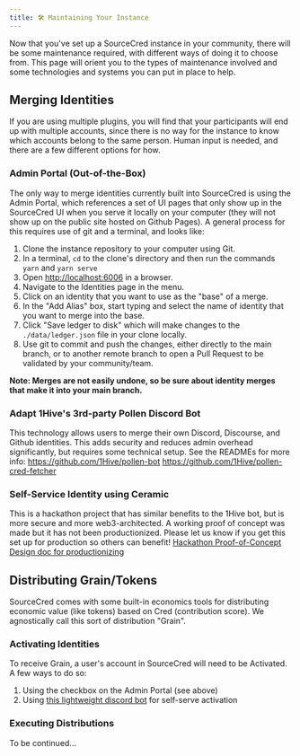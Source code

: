 ```yaml
---
title: 🛠 Maintaining Your Instance
---
```


Now that you've set up a SourceCred instance in your community, there will be
some maintenance required, with different ways of doing it to choose from. This
page will orient you to the types of maintenance involved and some technologies
and systems you can put in place to help.

## Merging Identities

If you are using multiple plugins, you will find that your participants will end
up with multiple accounts, since there is no way for the instance to know which
accounts belong to the same person. Human input is needed, and there are a few
different options for how.

### Admin Portal (Out-of-the-Box)

The only way to merge identities currently built into SourceCred is using the
Admin Portal, which references a set of UI pages that only show up in the
SourceCred UI when you serve it locally on your computer (they will not show up
on the public site hosted on Github Pages). A general process for this requires
use of git and a terminal, and looks like:

1. Clone the instance repository to your computer using Git.
2. In a terminal, `cd` to the clone's directory and then run the commands `yarn`
   and `yarn serve`
3. Open [http://localhost:6006](http://localhost:6006) in a browser.
4. Navigate to the Identities page in the menu.
5. Click on an identity that you want to use as the "base" of a merge.
6. In the "Add Alias" box, start typing and select the name of identity that you
   want to merge into the base.
7. Click "Save ledger to disk" which will make changes to the
   `./data/ledger.json` file in your clone locally.
8. Use git to commit and push the changes, either directly to the main branch,
   or to another remote branch to open a Pull Request to be validated by your
   community/team.

**Note: Merges are not easily undone, so be sure about identity merges that make
it into your main branch.**

### Adapt 1Hive's 3rd-party Pollen Discord Bot

This technology allows users to merge their own Discord, Discourse, and Github
identities. This adds security and reduces admin overhead significantly, but
requires some technical setup. See the READMEs for more info:
https://github.com/1Hive/pollen-bot https://github.com/1Hive/pollen-cred-fetcher

### Self-Service Identity using Ceramic

This is a hackathon project that has similar benefits to the 1Hive bot, but is
more secure and more web3-architected. A working proof of concept was made but
it has not been productionized. Please let us know if you get this set up for
production so others can benefit!
[Hackathon Proof-of-Concept](https://github.com/All-in-on-IDX)
[Design doc for productionizing](https://github.com/sourcecred/sourcecred/issues/2853)

## Distributing Grain/Tokens

SourceCred comes with some built-in economics tools for distributing economic
value (like tokens) based on Cred (contribution score). We agnostically call
this sort of distribution "Grain".

### Activating Identities

To receive Grain, a user's account in SourceCred will need to be Activated. A
few ways to do so:

1. Using the checkbox on the Admin Portal (see above)
2. Using
   [this lightweight discord bot](https://github.com/blueridger/sc-address-bot)
   for self-serve activation

### Executing Distributions

To be continued...
